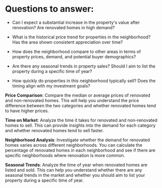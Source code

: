 # Questions to answer:


* Can I expect a substantial increase in the property's value after renovation?
Are renovated homes in high demand?

+ What is the historical price trend for properties in the neighborhood? Has the area shown consistent appreciation over time?

+ How does the neighborhood compare to other areas in terms of property prices, demand, and potential buyer demographics?

+ Are there any seasonal trends in property sales? Should I aim to list the property during a specific time of year?

+ How quickly do properties in this neighborhood typically sell? Does the timing align with my investment goals?

**Price Comparison**: Compare the median or average prices of renovated and non-renovated homes. This will help you understand the price difference between the two categories and whether renovated homes tend to have higher prices.

**Time on Market**: Analyze the time it takes for renovated and non-renovated homes to sell. This can provide insights into the demand for each category and whether renovated homes tend to sell faster.

**Neighborhood Analysis**: Investigate whether the demand for renovated homes varies across different neighborhoods. You can calculate the percentage of renovated homes in each neighborhood and see if there are specific neighborhoods where renovation is more common.

**Seasonal Trends**: Analyze the time of year when renovated homes are listed and sold. This can help you understand whether there are any seasonal trends in the market and whether you should aim to list your property during a specific time of year.





